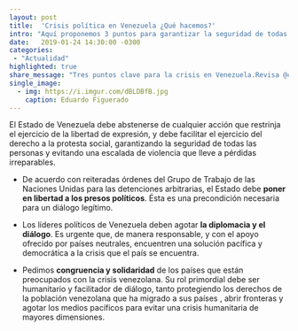 ```yaml
---
layout: post
title:  'Crisis política en Venezuela ¿Qué hacemos?'
intro: "Aquí proponemos 3 puntos para garantizar la seguridad de todas las personas y evitar una escalada de violencia."
date:   2019-01-24 14:30:00 -0300
categories:
 - "Actualidad"
highlighted: true
share_message: "Tres puntos clave para la crisis en Venezuela.Revisa @ciudadaniai"
single_image:
  - img: https://i.imgur.com/dBLDBfB.jpg
    caption: Eduardo Figuerado
---
```

El Estado de Venezuela debe abstenerse de cualquier acción que restrinja el ejercicio de la libertad de expresión, y debe facilitar el ejercicio del derecho a la protesta social, garantizando la seguridad de todas las personas y evitando una escalada de violencia que lleve a pérdidas irreparables.

* De acuerdo con reiteradas órdenes del Grupo de Trabajo de las Naciones Unidas para las detenciones arbitrarias, el Estado debe **poner en libertad a los presos políticos**. Ésta es una precondición necesaria para un diálogo legítimo.

* Los líderes políticos de Venezuela deben agotar **la diplomacia y el diálogo**. Es urgente que, de manera responsable, y con el apoyo ofrecido por países neutrales, encuentren una solución pacífica y democrática a la crisis que el país se encuentra. 

* Pedimos **congruencia y solidaridad** de los países que están preocupados con la crisis venezolana. Su rol primordial debe ser humanitario y facilitador de diálogo, tanto protegiendo los derechos de la población venezolana que ha migrado a sus países , abrir fronteras y agotar los medios pacíficos para evitar una crisis humanitaria de mayores dimensiones. 

